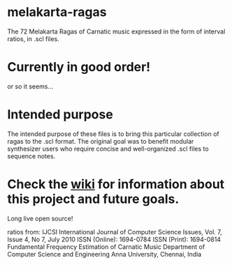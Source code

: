 # melakarta-ragas
The 72 Melakarta Ragas of Carnatic music expressed in the form of interval ratios, in .scl files. 

# Currently in good order!
or so it seems...

# Intended purpose
The intended purpose of these files is to bring this particular collection of ragas to the .scl format. The original goal was to benefit modular synthesizer users who require concise and well-organized .scl files to sequence notes.

# Check the [wiki](https://github.com/alliums/melakarta-ragas/wiki) for information about this project and future goals.
Long live open source!

ratios from:
IJCSI International Journal of Computer Science Issues, Vol. 7, Issue 4, No 7, July 2010
ISSN (Online): 1694-0784
ISSN (Print): 1694-0814
Fundamental Frequency Estimation of Carnatic Music
Department of Computer Science and Engineering
Anna University, Chennai, India
